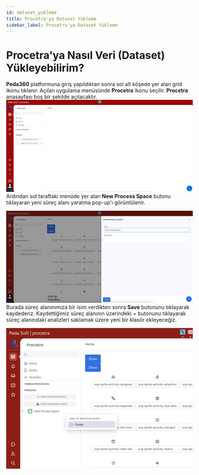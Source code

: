 ```yaml
---
id: dataset_yukleme
title: Procetra'ya Dataset Yükleme
sidebar_label: Procetra'ya Dataset Yükleme
---
```


# Procetra'ya Nasıl Veri (Dataset) Yükleyebilirim?

**Peda360** platformuna giriş yapıldıktan sonra sol alt köşede yer alan grid ikonu tıklanır. Açılan uygulama menüsünde **Procetra** ikonu seçilir. **Procetra** anasayfası boş bir şekilde açılacaktır.![Procetra Giriş](../images/p_giris2.png)
Ardından sol taraftaki menüde yer alan **New Process Space** butonu tıklayaran yeni süreç alanı yaratma pop-up'ı görüntülenir.

![Process Space](../images/p_processpace.png) Burada süreç alanınımıza bir isim verdikten sonra **Save** butonunu tıklayarak kaydederiz. Kaydettiğimiz süreç alanının üzerindeki + butonunu tıklayarak süreç alanındaki analizleri saklamak üzere yeni bir klasör ekleyeceğiz. 

![Process Space](../images/p_processpace_f1.png)

